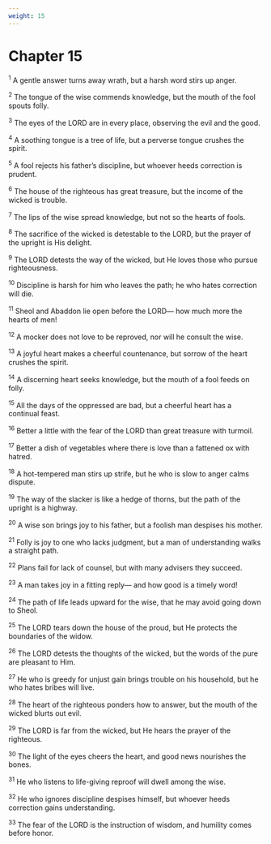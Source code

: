 ```yaml
---
weight: 15
---
```


# Chapter 15

<sup>1</sup> A gentle answer turns away wrath, but a harsh word stirs up anger. 

<sup>2</sup> The tongue of the wise commends knowledge, but the mouth of the fool spouts folly. 

<sup>3</sup> The eyes of the LORD are in every place, observing the evil and the good. 

<sup>4</sup> A soothing tongue is a tree of life, but a perverse tongue crushes the spirit. 

<sup>5</sup> A fool rejects his father’s discipline, but whoever heeds correction is prudent. 

<sup>6</sup> The house of the righteous has great treasure, but the income of the wicked is trouble. 

<sup>7</sup> The lips of the wise spread knowledge, but not so the hearts of fools. 

<sup>8</sup> The sacrifice of the wicked is detestable to the LORD, but the prayer of the upright is His delight. 

<sup>9</sup> The LORD detests the way of the wicked, but He loves those who pursue righteousness. 

<sup>10</sup> Discipline is harsh for him who leaves the path; he who hates correction will die. 

<sup>11</sup> Sheol and Abaddon lie open before the LORD— how much more the hearts of men! 

<sup>12</sup> A mocker does not love to be reproved, nor will he consult the wise. 

<sup>13</sup> A joyful heart makes a cheerful countenance, but sorrow of the heart crushes the spirit. 

<sup>14</sup> A discerning heart seeks knowledge, but the mouth of a fool feeds on folly. 

<sup>15</sup> All the days of the oppressed are bad, but a cheerful heart has a continual feast. 

<sup>16</sup> Better a little with the fear of the LORD than great treasure with turmoil. 

<sup>17</sup> Better a dish of vegetables where there is love than a fattened ox with hatred. 

<sup>18</sup> A hot-tempered man stirs up strife, but he who is slow to anger calms dispute. 

<sup>19</sup> The way of the slacker is like a hedge of thorns, but the path of the upright is a highway. 

<sup>20</sup> A wise son brings joy to his father, but a foolish man despises his mother. 

<sup>21</sup> Folly is joy to one who lacks judgment, but a man of understanding walks a straight path. 

<sup>22</sup> Plans fail for lack of counsel, but with many advisers they succeed. 

<sup>23</sup> A man takes joy in a fitting reply— and how good is a timely word! 

<sup>24</sup> The path of life leads upward for the wise, that he may avoid going down to Sheol. 

<sup>25</sup> The LORD tears down the house of the proud, but He protects the boundaries of the widow. 

<sup>26</sup> The LORD detests the thoughts of the wicked, but the words of the pure are pleasant to Him. 

<sup>27</sup> He who is greedy for unjust gain brings trouble on his household, but he who hates bribes will live. 

<sup>28</sup> The heart of the righteous ponders how to answer, but the mouth of the wicked blurts out evil. 

<sup>29</sup> The LORD is far from the wicked, but He hears the prayer of the righteous. 

<sup>30</sup> The light of the eyes cheers the heart, and good news nourishes the bones. 

<sup>31</sup> He who listens to life-giving reproof will dwell among the wise. 

<sup>32</sup> He who ignores discipline despises himself, but whoever heeds correction gains understanding. 

<sup>33</sup> The fear of the LORD is the instruction of wisdom, and humility comes before honor. 


